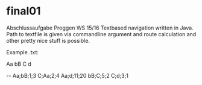 # final01
Abschlussaufgabe Proggen WS 15/16
Textbased navigation written in Java.
Path to textfile is given via commandline argument and route calculation and other pretty nice stuff is possible.

Example .txt:

Aa
bB
C
d

--
Aa;bB;1;3
C;Aa;2;4
Aa;d;11;20
bB;C;5;2
C;d;3;1
